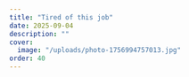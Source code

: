 ```yaml
---
title: "Tired of this job"
date: 2025-09-04
description: ""
cover:
  image: "/uploads/photo-1756994757013.jpg"
order: 40
---
```



